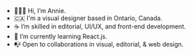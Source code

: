- 👩🏻‍💻 Hi, I’m Annie.
- 🇨🇦 I'm a visual designer based in Ontario, Canada.
- ☕️ I’m skilled in editorial, UI/UX, and front-end development.
- 📖 I’m currently learning React.js.
- 📭 Open to collaborations in visual, editorial, & web design.

<!---
multipotentialite-aj/multipotentialite-aj is a ✨ special ✨ repository because its `README.md` (this file) appears on your GitHub profile.
You can click the Preview link to take a look at your changes.
--->
